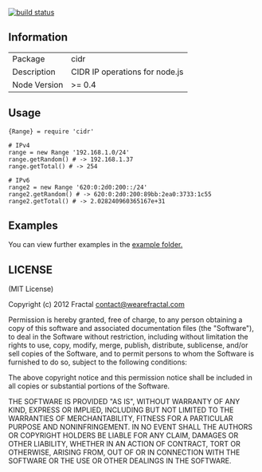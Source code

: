 [![build status](https://secure.travis-ci.org/wearefractal/cidr.png)](http://travis-ci.org/wearefractal/cidr)
## Information

<table>
<tr>
<td>Package</td><td>cidr</td>
</tr>
<tr>
<td>Description</td>
<td>CIDR IP operations for node.js</td>
</tr>
<tr>
<td>Node Version</td>
<td>>= 0.4</td>
</tr>
</table>

## Usage

```coffee-script
{Range} = require 'cidr'

# IPv4
range = new Range '192.168.1.0/24'
range.getRandom() # -> 192.168.1.37
range.getTotal() # -> 254

# IPv6
range2 = new Range '620:0:2d0:200::/24'
range2.getRandom() # -> 620:0:2d0:200:89bb:2ea0:3733:1c55
range2.getTotal() # -> 2.028240960365167e+31
```

## Examples

You can view further examples in the [example folder.](https://github.com/wearefractal/cidr/tree/master/examples)

## LICENSE

(MIT License)

Copyright (c) 2012 Fractal <contact@wearefractal.com>

Permission is hereby granted, free of charge, to any person obtaining
a copy of this software and associated documentation files (the
"Software"), to deal in the Software without restriction, including
without limitation the rights to use, copy, modify, merge, publish,
distribute, sublicense, and/or sell copies of the Software, and to
permit persons to whom the Software is furnished to do so, subject to
the following conditions:

The above copyright notice and this permission notice shall be
included in all copies or substantial portions of the Software.

THE SOFTWARE IS PROVIDED "AS IS", WITHOUT WARRANTY OF ANY KIND,
EXPRESS OR IMPLIED, INCLUDING BUT NOT LIMITED TO THE WARRANTIES OF
MERCHANTABILITY, FITNESS FOR A PARTICULAR PURPOSE AND
NONINFRINGEMENT. IN NO EVENT SHALL THE AUTHORS OR COPYRIGHT HOLDERS BE
LIABLE FOR ANY CLAIM, DAMAGES OR OTHER LIABILITY, WHETHER IN AN ACTION
OF CONTRACT, TORT OR OTHERWISE, ARISING FROM, OUT OF OR IN CONNECTION
WITH THE SOFTWARE OR THE USE OR OTHER DEALINGS IN THE SOFTWARE.
